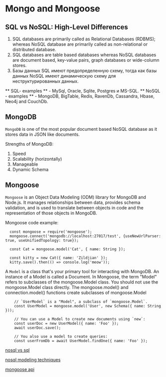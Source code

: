 # Mongo and Mongoose

## SQL vs NoSQL: High-Level Differences

1. SQL databases are primarily called as Relational Databases (RDBMS); whereas NoSQL database are primarily called as non-relational or distributed database.
2. SQL databases are table based databases whereas NoSQL databases are document based, key-value pairs, graph databases or wide-column stores.
3. Базы данных SQL имеют предопределенную схему, тогда как базы данных NoSQL имеют динамическую схему для неструктурированных данных.

** SQL- examples ** - MySql, Oracle, Sqlite, Postgres и MS-SQL.
** NoSQL - examples ** - MongoDB, BigTable, Redis, RavenDb, Cassandra, Hbase, Neo4j and CouchDb.

## MongoDB

``` MongoDB ``` is one of the most popular document based NoSQL database as it stores data in JSON like documents.

Strengths of MongoDB:

1. Speed
2. Scalability (horizontally)
3. Manageable
4. Dynamic Schema

## Mongoose

```Mongoose``` is an Object Data Modeling (ODM) library for MongoDB and Node.js. It manages relationships between data, provides schema validation, and is used to translate between objects in code and the representation of those objects in MongoDB.

Mongoose code example:
```
  const mongoose = require('mongoose');
  mongoose.connect('mongodb://localhost:27017/test', {useNewUrlParser: true, useUnifiedTopology: true});

  const Cat = mongoose.model('Cat', { name: String });

  const kitty = new Cat({ name: 'Zildjian' });
  kitty.save().then(() => console.log('meow'));
```
A ``` Model ``` is a class that's your primary tool for interacting with MongoDB. An instance of a Model is called a Document.
In Mongoose, the term "Model" refers to subclasses of the mongoose.Model class. You should not use the mongoose.Model class directly. The mongoose.model() and connection.model() functions create subclasses of mongoose.Model
```
    // `UserModel` is a "Model", a subclass of `mongoose.Model`.
    const UserModel = mongoose.model('User', new Schema({ name: String }));

    // You can use a Model to create new documents using `new`:
    const userDoc = new UserModel({ name: 'Foo' });
    await userDoc.save();

    // You also use a model to create queries:
    const userFromDb = await UserModel.findOne({ name: 'Foo' });
```

[nosql vs sql](https://www.thegeekstuff.com/2014/01/sql-vs-nosql-db/?utm_source=tuicool)

[nosql modeling techniques](https://highlyscalable.wordpress.com/2012/03/01/nosql-data-modeling-techniques/)

[mongoose api](https://mongoosejs.com/docs/api.html#Model)
